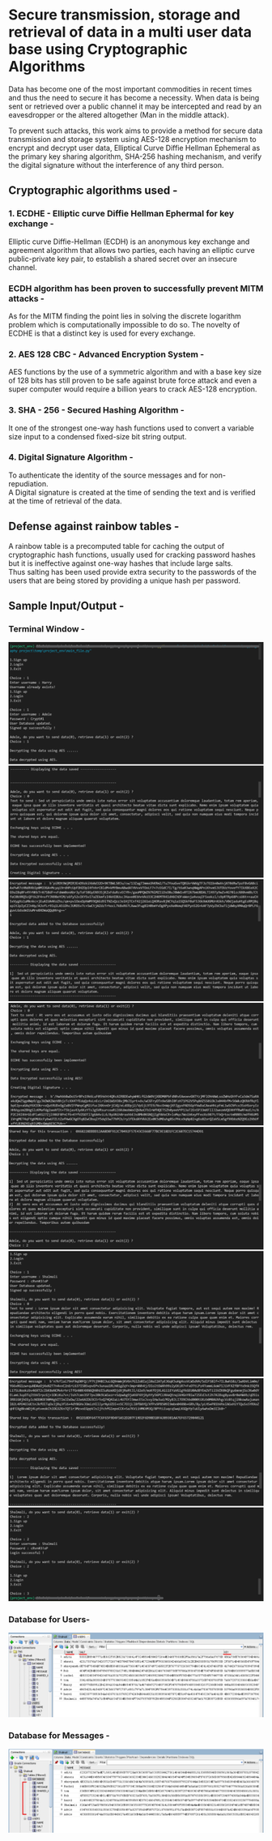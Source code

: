# Secure transmission, storage and retrieval of data in a multi user data base using Cryptographic Algorithms

Data has become one of the most important commodities in recent times and thus the need to secure it has become a necessity. When data is being sent or retrieved over a public channel it may be intercepted and read by an eavesdropper or the altered altogether (Man in the middle attack).

To prevent such attacks, this work aims to provide a method for secure data transmission and storage system using AES-128 encryption mechanism to encrypt and decrypt user data, Elliptical Curve Diffie Hellman Ephemeral as the primary key sharing algorithm, SHA-256 hashing mechanism, and verify the digital signature without the interference of any third person.

 ## Cryptographic algorithms used - 
 ### 1. ECDHE - Elliptic curve Diffie Hellman Ephermal for key exchange - 
 Elliptic curve Diffie-Hellman (ECDH) is an anonymous key exchange and agreement algorithm that allows two parties, each having an elliptic curve public-private key pair, to establish a shared secret over an insecure channel.
 ### ECDH algorithm has been proven to successfully prevent MITM attacks -
 As for the MITM finding the point lies in solving the discrete logarithm problem which is computationally impossible to do so. 
 The novelty of ECDHE is that a distinct key is used for every exchange.
 
 ### 2. AES 128 CBC - Advanced Encryption System - 
 AES functions by the use of a symmetric algorithm and with a base key size of 128 bits has still proven to be safe against brute force attack and even a super computer would require a billion years to crack AES-128 encryption.
 
 ### 3. SHA - 256 - Secured Hashing Algorithm -  
 It one of the strongest one-way hash functions used to convert a variable size input to a condensed fixed-size bit string output. 
 
 ### 4. Digital Signature Algorithm - 
 To authenticate the identity of the source messages and for non-repudiation.</br>
 A Digital signature is created at the time of sending the text and is verified at the time of retrieval of the data.
 
 ## Defense against rainbow tables -
 A rainbow table is a precomputed table for caching the output of cryptographic hash functions, usually used for cracking password hashes but it is ineffective against one-way hashes that include large salts.<br>
Thus salting has been used provide extra security to the passwords of the users that are being stored by providing a unique hash per password.
 
 
 ## Sample Input/Output - 
 ### Terminal Window - 
 ![](images/1.png)
 ![](images/2.png)
 ![](images/3.png)
 ![](images/4.png)
 ![](images/5.png)
 ![](images/6.png)
 ![](images/7.png)
 ![](images/8.png)
 ### Database for Users- 
 ![](images/UserDatabase.png)
 
 ### Database for Messages - 
  ![](images/MessagesDatabase.png)
 
